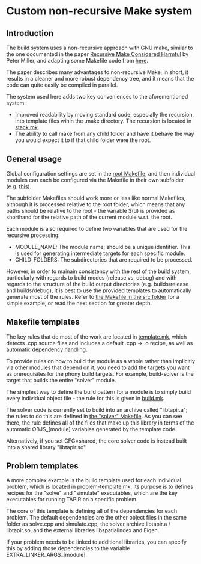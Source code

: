 Custom non-recursive Make system
================================

Introduction
------------
The build system uses a non-recursive approach with GNU make, similar to the
one documented in the paper
[Recursive Make Considered Harmful](http://aegis.sourceforge.net/auug97.pdf)
by Peter Miller, and adapting some Makefile code from
[here](http://evbergen.home.xs4all.nl/nonrecursive-make.html).

The paper describes many advantages to non-recursive Make; in short, it results
in a cleaner and more robust dependency tree, and it means that the code can
quite easily be compiled in parallel.

The system used here adds two key conveniences to the aforementioned system:
- Improved readability by moving standard code, especially the recursion,
	into template files wihin the .make directory.
	The recursion is located in [stack.mk][stack].
- The ability to call make from any child folder and have it behave the way
	you would expect it to if that child folder were the root.

General usage
-------------
Global configuration settings are set in the [root Makefile][Makefile],
and then individual modules can each be configured via the Makefile in their
own subfolder (e.g. [this][Makefile_src]).

The subfolder Makefiles should work more or less like normal Makefiles,
although it is processed relative to the root folder, which means that any paths
should be relative to the root - the variable $(d) is provided as shorthand for
the relative path of the current module w.r.t. the root.

Each module is also required to define two variables that are used for the
recursive processing:
- MODULE_NAME: The module name; should be a unique identifier. This is used
    for generating intermediate targets for each specific module.
- CHILD_FOLDERS: The subdirectories that are required to be processed.

However, in order to mainain consistency with the rest of the build system,
particularly with regards to build modes (release vs. debug) and with regards
to the structure of the build output directories (e.g. builds/release
and builds/debug), it is best to use the provided templates to automatically
generate most of the rules. Refer to
[the Makefile in the src folder][Makefile_src] for a simple example, or read
the next section for greater depth.

Makefile templates
------------------
The key rules that do most of the work are located in
[template.mk][template], which detects .cpp source files and includes
a default .cpp -> .o recipe, as well as automatic dependency handling.

To provide rules on how to build the module as a whole rather than implicitly
via other modules that depend on it, you need to add the targets you want as
prerequisites for the phony build targets. For example,
build-solver
is the target that builds the entire "solver" module.

The simplest way to define the build pattern for a module is to simply build
every individual object file - the rule for this is given in
[build.mk][build].

The solver code is currently set to build into an archive called "libtapir.a";
the rules to do this are defined in [the "solver" Makefile][Makefile_solver].
As you can see there, the rule defines all of the files that make up this
library in terms of the automatic OBJS\_[module] variables generated by
the template code.

Alternatively, if you set CFG=shared, the core solver code is instead built
into a shared library "libtapir.so"

Problem templates
-----------------
A more complex example is the build template used for each individual
problem, which is located in [problem-template.mk][problem-template].
Its purpose is to defines recipes for the "solve" and "simulate" executables,
which are the key executables for running TAPIR on a specific problem.

The core of this template is defining all of the dependencies for each problem.
The default dependencies are the other object files in the same folder as
solve.cpp and simulate.cpp, the solver archive libtapir.a / libtapir.so,
and the external libraries libspatialindex and Eigen.

If your problem needs to be linked to additional libraries, you can specify
this by adding those dependencies to the variable
EXTRA_LINKER_ARGS\_[module].

[stack]: stack.mk
[build]: build.mk
[template]: template.mk
[problem-template]: problem-template.mk

[Makefile]: ../Makefile
[Makefile_src]: ../src/Makefile
[Makefile_solver]: ../src/solver/Makefile
